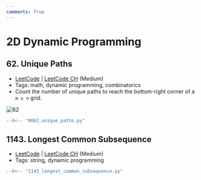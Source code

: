 ```yaml
---
comments: True
---
```


# 2D Dynamic Programming

## 62. Unique Paths

-   [LeetCode](https://leetcode.com/problems/unique-paths/) | [LeetCode CH](https://leetcode.cn/problems/unique-paths/) (Medium)
-   Tags: math, dynamic programming, combinatorics
-   Count the number of unique paths to reach the bottom-right corner of a `m x n` grid.

![62](https://assets.leetcode.com/uploads/2018/10/22/robot_maze.png)

```python
--8<-- "0062_unique_paths.py"
```

## 1143. Longest Common Subsequence

-   [LeetCode](https://leetcode.com/problems/longest-common-subsequence/) | [LeetCode CH](https://leetcode.cn/problems/longest-common-subsequence/) (Medium)
-   Tags: string, dynamic programming

```python
--8<-- "1143_longest_common_subsequence.py"
```
